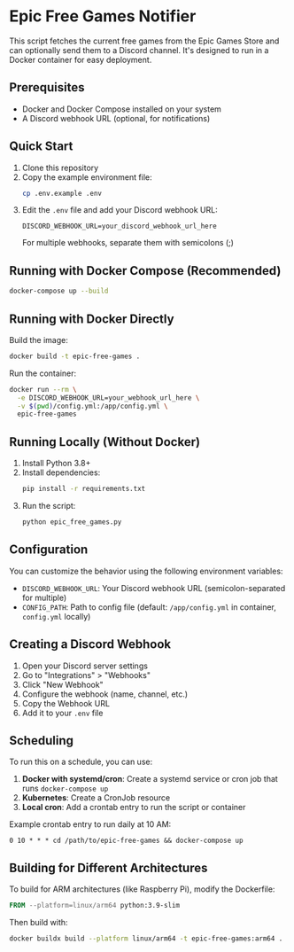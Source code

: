 # Epic Free Games Notifier

This script fetches the current free games from the Epic Games Store and can optionally send them to a Discord channel. It's designed to run in a Docker container for easy deployment.

## Prerequisites

- Docker and Docker Compose installed on your system
- A Discord webhook URL (optional, for notifications)

## Quick Start

1. Clone this repository
2. Copy the example environment file:
   ```bash
   cp .env.example .env
   ```
3. Edit the `.env` file and add your Discord webhook URL:
   ```
   DISCORD_WEBHOOK_URL=your_discord_webhook_url_here
   ```
   For multiple webhooks, separate them with semicolons (;)

## Running with Docker Compose (Recommended)

```bash
docker-compose up --build
```

## Running with Docker Directly

Build the image:
```bash
docker build -t epic-free-games .
```

Run the container:
```bash
docker run --rm \
  -e DISCORD_WEBHOOK_URL=your_webhook_url_here \
  -v $(pwd)/config.yml:/app/config.yml \
  epic-free-games
```

## Running Locally (Without Docker)

1. Install Python 3.8+
2. Install dependencies:
   ```bash
   pip install -r requirements.txt
   ```
3. Run the script:
   ```bash
   python epic_free_games.py
   ```

## Configuration

You can customize the behavior using the following environment variables:

- `DISCORD_WEBHOOK_URL`: Your Discord webhook URL (semicolon-separated for multiple)
- `CONFIG_PATH`: Path to config file (default: `/app/config.yml` in container, `config.yml` locally)

## Creating a Discord Webhook

1. Open your Discord server settings
2. Go to "Integrations" > "Webhooks"
3. Click "New Webhook"
4. Configure the webhook (name, channel, etc.)
5. Copy the Webhook URL
6. Add it to your `.env` file

## Scheduling

To run this on a schedule, you can use:

1. **Docker with systemd/cron**: Create a systemd service or cron job that runs `docker-compose up`
2. **Kubernetes**: Create a CronJob resource
3. **Local cron**: Add a crontab entry to run the script or container

Example crontab entry to run daily at 10 AM:
```
0 10 * * * cd /path/to/epic-free-games && docker-compose up
```

## Building for Different Architectures

To build for ARM architectures (like Raspberry Pi), modify the Dockerfile:

```dockerfile
FROM --platform=linux/arm64 python:3.9-slim
```

Then build with:
```bash
docker buildx build --platform linux/arm64 -t epic-free-games:arm64 .
```
